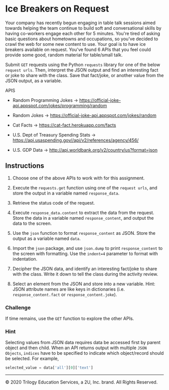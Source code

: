 # Ice Breakers on Request

Your company has recently begun engaging in table talk sessions aimed towards helping the team continue to build soft and conversational skills by having co-workers engage each other for 5 minutes. You're tired of asking basic questions about hometowns and occupations, so you've decided to crawl the web for some new content to use. Your goal is to have ice breakers available on request. You've found 6 APIs that you feel could provide some good, random material for table/small talk.

Submit `GET` requests using the Python `requests` library for one of the below `request urls`. Then, interpret the JSON output and find an interesting fact or joke to share with the class. Save that fact/joke, or another value from the JSON output, as a variable.

APIS

* Random Programming Jokes -> https://official-joke-api.appspot.com/jokes/programming/random

* Random Jokes ->  https://official-joke-api.appspot.com/jokes/random

* Cat Facts -> https://cat-fact.herokuapp.com/facts

* U.S. Dept of Treasury Spending Stats -> https://api.usaspending.gov//api/v2/references/agency/456/

* U.S. GDP Data -> http://api.worldbank.org/v2/country/us?format=json

## Instructions

1. Choose one of the above APIs to work with for this assignment.

2. Execute the `requests.get` function using one of the `request urls`, and store the output in a variable named `response_data`.

3. Retrieve the status code of the request.

4. Execute `response_data.content` to extract the data from the request. Store the data in a variable named `response_content`, and output the data to the screen.

5. Use the `json` function to format `response_content` as JSON. Store the output as a variable named `data`.

6. Import the `json` package, and use `json.dump` to print `response_content` to the screen with formatting. Use the `indent=4` parameter to format with indentation.

7. Decipher the JSON data, and identify an interesting fact/joke to share with the class. Write it down to tell the class during the activity review.

8. Select an element from the JSON and store into a new variable. Hint: JSON attribute names are like keys in dictionaries (i.e. `response_content.fact` or `response_content.joke`).

### Challenge

If time remains, use the `GET` function to explore the other APIs.

### Hint

Selecting values from JSON data requires data be accessed first by parent object and then child. When an API returns output with multiple `JSON Objects`, `indices` have to be specified to indicate which object/record should be selected. For example,

  ```python
  selected_value = data['all'][0]['text']
  ```

---

© 2020 Trilogy Education Services, a 2U, Inc. brand. All Rights Reserved.
